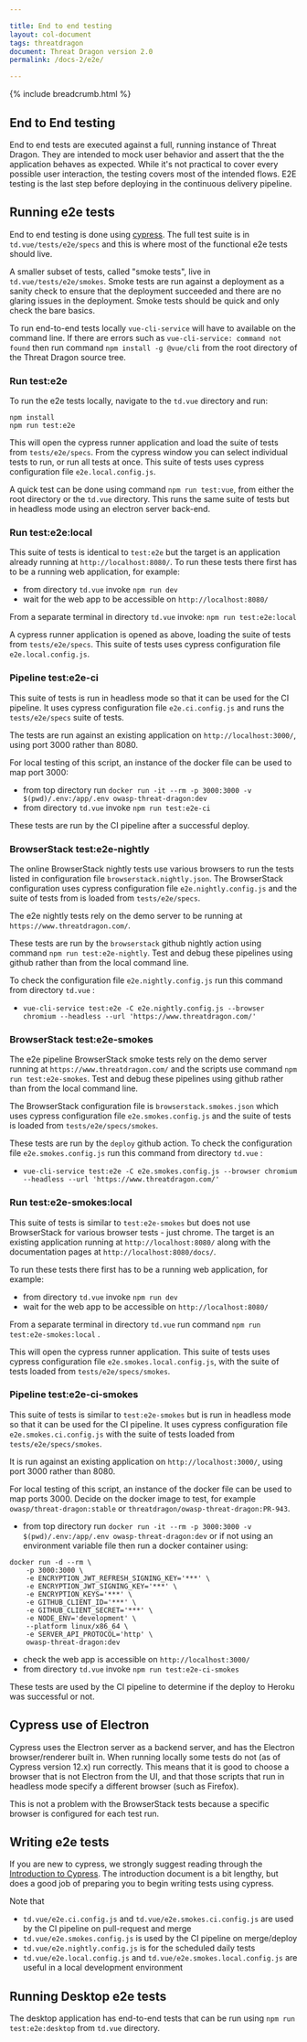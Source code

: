 ```yaml
---

title: End to end testing
layout: col-document
tags: threatdragon
document: Threat Dragon version 2.0
permalink: /docs-2/e2e/

---
```


{% include breadcrumb.html %}

## End to End testing

End to end tests are executed against a full, running instance of Threat Dragon.
They are intended to mock user behavior and assert that the the application behaves as expected.
While it's not practical to cover every possible user interaction,
the testing covers most of the intended flows.
E2E testing is the last step before deploying in the continuous delivery pipeline.

## Running e2e tests

End to end testing is done using [cypress](https://www.cypress.io/).
The full test suite is in `td.vue/tests/e2e/specs`
and this is where most of the functional e2e tests should live.

A smaller subset of tests, called "smoke tests", live in `td.vue/tests/e2e/smokes`.
Smoke tests are run against a deployment as a sanity check to ensure that the deployment succeeded
and there are no glaring issues in the deployment.
Smoke tests should be quick and only check the bare basics.

To run end-to-end tests locally `vue-cli-service` will have to available on the command line.
If there are errors such as `vue-cli-service: command not found`
then run command `npm install -g @vue/cli` from the root directory of the Threat Dragon source tree.

### Run test:e2e

To run the e2e tests locally, navigate to the `td.vue` directory and run:

```text
npm install
npm run test:e2e
```

This will open the cypress runner application and load the suite of tests from `tests/e2e/specs`.
From the cypress window you can select individual tests to run, or run all tests at once.
This suite of tests uses cypress configuration file `e2e.local.config.js`.

A quick test can be done using command `npm run test:vue`,
from either the root directory or the `td.vue` directory.
This runs the same suite of tests but in headless mode using an electron server back-end.

### Run test:e2e:local

This suite of tests is identical to `test:e2e`
but the target is an application already running at `http://localhost:8080/`.
To run these tests there first has to be a running web application, for example:

- from directory `td.vue` invoke `npm run dev`
- wait for the web app to be accessible on `http://localhost:8080/`

From a separate terminal in directory `td.vue` invoke: `npm run test:e2e:local`

A cypress runner application is opened as above, loading the suite of tests from `tests/e2e/specs`.
This suite of tests uses cypress configuration file `e2e.local.config.js`.

### Pipeline test:e2e-ci

This suite of tests is run in headless mode so that it can be used for the CI pipeline.
It uses cypress configuration file `e2e.ci.config.js` and runs the `tests/e2e/specs` suite of tests.

The tests are run against an existing application on `http://localhost:3000/`,
using port 3000 rather than 8080.

For local testing of this script, an instance of the docker file can be used to map port 3000:

- from top directory run `docker run -it --rm -p 3000:3000 -v $(pwd)/.env:/app/.env owasp-threat-dragon:dev`
- from directory `td.vue` invoke `npm run test:e2e-ci`

These tests are run by the CI pipeline after a successful deploy.

### BrowserStack test:e2e-nightly

The online BrowserStack nightly tests use various browsers to run the tests
listed in configuration file `browserstack.nightly.json`.
The BrowserStack configuration uses cypress configuration file `e2e.nightly.config.js`
and the suite of tests from is loaded from `tests/e2e/specs`.

The e2e nightly tests rely on the demo server to be running at `https://www.threatdragon.com/`.

These tests are run by the `browserstack` github nightly action using command `npm run test:e2e-nightly`.
Test and debug these pipelines using github rather than from the local command line.

To check the configuration file `e2e.nightly.config.js` run this command from directory `td.vue` :

- `vue-cli-service test:e2e -C e2e.nightly.config.js --browser chromium --headless --url 'https://www.threatdragon.com/'`

### BrowserStack test:e2e-smokes

The e2e pipeline BrowserStack smoke tests rely on the demo server
running at `https://www.threatdragon.com/` and the scripts use command `npm run test:e2e-smokes`.
Test and debug these pipelines using github rather than from the local command line.

The BrowserStack configuration file is `browserstack.smokes.json`
which uses cypress configuration file `e2e.smokes.config.js`
and the suite of tests is loaded from `tests/e2e/specs/smokes`.

These tests are run by the `deploy` github action.
To check the configuration file `e2e.smokes.config.js` run this command from directory `td.vue` :

- `vue-cli-service test:e2e -C e2e.smokes.config.js --browser chromium --headless --url 'https://www.threatdragon.com/'`

### Run test:e2e-smokes:local

This suite of tests is similar to `test:e2e-smokes`
but does not use BrowserStack for various browser tests - just chrome.
The target is an existing application running at `http://localhost:8080/`
along with the documentation pages at `http://localhost:8080/docs/`.

To run these tests there first has to be a running web application, for example:

- from directory `td.vue` invoke `npm run dev`
- wait for the web app to be accessible on `http://localhost:8080/`

From a separate terminal in directory `td.vue` run command `npm run test:e2e-smokes:local` .

This will open the cypress runner application.
This suite of tests uses cypress configuration file `e2e.smokes.local.config.js`,
with the suite of tests loaded from `tests/e2e/specs/smokes`.

### Pipeline test:e2e-ci-smokes

This suite of tests is similar to `test:e2e-smokes`
but is run in headless mode so that it can be used for the CI pipeline.
It uses cypress configuration file `e2e.smokes.ci.config.js`
with the suite of tests loaded from `tests/e2e/specs/smokes`.

It is run against an existing application on `http://localhost:3000/`,
using port 3000 rather than 8080.

For local testing of this script, an instance of the docker file can be used to map ports 3000.
Decide on the docker image to test,
for example `owasp/threat-dragon:stable` or `threatdragon/owasp-threat-dragon:PR-943`.

- from top directory run `docker run -it --rm -p 3000:3000 -v $(pwd)/.env:/app/.env owasp-threat-dragon:dev`
or if not using an environment variable file then run a docker container using:

```text
docker run -d --rm \
    -p 3000:3000 \
    -e ENCRYPTION_JWT_REFRESH_SIGNING_KEY='***' \
    -e ENCRYPTION_JWT_SIGNING_KEY='***' \
    -e ENCRYPTION_KEYS='***' \
    -e GITHUB_CLIENT_ID='***' \
    -e GITHUB_CLIENT_SECRET='***' \
    -e NODE_ENV='development' \
    --platform linux/x86_64 \
    -e SERVER_API_PROTOCOL='http' \
    owasp-threat-dragon:dev
```

- check the web app is accessible on `http://localhost:3000/`
- from directory `td.vue` invoke `npm run test:e2e-ci-smokes`

These tests are used by the CI pipeline to determine if the deploy to Heroku was successful or not.

## Cypress use of Electron

Cypress uses the Electron server as a backend server, and has the Electron browser/renderer built in.
When running locally some tests do not (as of Cypress version 12.x) run correctly.
This means that it is good to choose a browser that is not Electron from the UI,
and that those scripts that run in headless mode specify a different browser (such as Firefox).

This is not a problem with the BrowserStack tests because a specific browser is configured for each test run.

## Writing e2e tests

If you are new to cypress, we strongly suggest reading through the
[Introduction to Cypress](https://docs.cypress.io/guides/core-concepts/introduction-to-cypress).
The introduction document is a bit lengthy,
but does a good job of preparing you to begin writing tests using cypress.

Note that

- `td.vue/e2e.ci.config.js` and `td.vue/e2e.smokes.ci.config.js` are used by the CI pipeline on pull-request and merge
- `td.vue/e2e.smokes.config.js` is used by the CI pipeline on merge/deploy
- `td.vue/e2e.nightly.config.js` is for the scheduled daily tests
- `td.vue/e2e.local.config.js` and `td.vue/e2e.smokes.local.config.js` are useful in a local development environment

## Running Desktop e2e tests

The desktop application has end-to-end tests that can be run using `npm run test:e2e:desktop` from `td.vue` directory.
